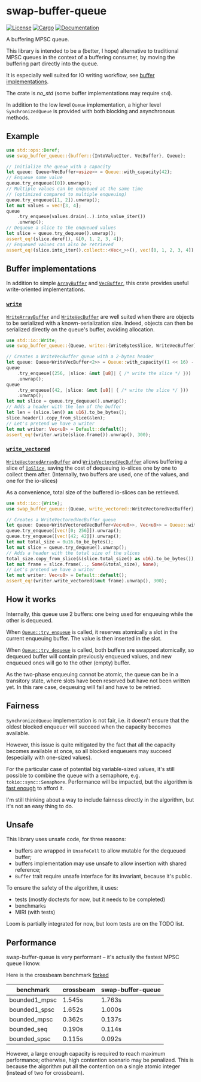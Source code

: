 # swap-buffer-queue

[![License](https://img.shields.io/badge/license-MIT-blue.svg)](
https://github.com/wyfo/swap-buffer-queue/blob/main/LICENSE)
[![Cargo](https://img.shields.io/crates/v/swap-buffer-queue.svg)](
https://crates.io/crates/swap-buffer-queue)
[![Documentation](https://docs.rs/swap-buffer-queue/badge.svg)](
https://docs.rs/swap-buffer-queue)

A buffering MPSC queue.

This library is intended to be a (better, I hope) alternative to traditional MPSC queues in the context of a buffering consumer, by moving the buffering part directly into the queue.

It is especially well suited for IO writing workflow, see [buffer implementations](#buffer-implementations).

The crate is *no_std* (some buffer implementations may require `std`).

In addition to the low level `Queue` implementation, a higher level `SynchronizedQueue` is provided with both blocking and asynchronous methods.


## Example

```rust
use std::ops::Deref;
use swap_buffer_queue::{buffer::{IntoValueIter, VecBuffer}, Queue};

// Initialize the queue with a capacity
let queue: Queue<VecBuffer<usize>> = Queue::with_capacity(42);
// Enqueue some value
queue.try_enqueue([0]).unwrap();
// Multiple values can be enqueued at the same time
// (optimized compared to multiple enqueuing)
queue.try_enqueue([1, 2]).unwrap();
let mut values = vec![3, 4];
queue
    .try_enqueue(values.drain(..).into_value_iter())
    .unwrap();
// Dequeue a slice to the enqueued values
let slice = queue.try_dequeue().unwrap();
assert_eq!(slice.deref(), &[0, 1, 2, 3, 4]);
// Enqueued values can also be retrieved
assert_eq!(slice.into_iter().collect::<Vec<_>>(), vec![0, 1, 2, 3, 4]);
```


## Buffer implementations

In addition to simple [`ArrayBuffer`](https://docs.rs/swap-buffer-queue/latest/swap_buffer_queue/buffer/struct.ArrayBuffer.html) and [`VecBuffer`](https://docs.rs/swap-buffer-queue/latest/swap_buffer_queue/buffer/struct.VecBuffer.html), this crate provides useful write-oriented implementations.

### [`write`](https://docs.rs/swap-buffer-queue/latest/swap_buffer_queue/write/index.html)

[`WriteArrayBuffer`](https://docs.rs/swap-buffer-queue/latest/swap_buffer_queue/write/struct.WriteVecBuffer.html) and 
[`WriteVecBuffer`](https://docs.rs/swap-buffer-queue/latest/swap_buffer_queue/write/struct.WriteVecBuffer.html) are well suited when there are objects to be serialized with a known-serialization size. Indeed, objects can then be serialized directly on the queue's buffer, avoiding allocation.

```rust
use std::io::Write;
use swap_buffer_queue::{Queue, write::{WriteBytesSlice, WriteVecBuffer}};

// Creates a WriteVecBuffer queue with a 2-bytes header
let queue: Queue<WriteVecBuffer<2>> = Queue::with_capacity((1 << 16) - 1);
queue
    .try_enqueue((256, |slice: &mut [u8]| { /* write the slice */ }))
    .unwrap();
queue
    .try_enqueue((42, |slice: &mut [u8]| { /* write the slice */ }))
    .unwrap();
let mut slice = queue.try_dequeue().unwrap();
// Adds a header with the len of the buffer
let len = (slice.len() as u16).to_be_bytes();
slice.header().copy_from_slice(&len);
// Let's pretend we have a writer
let mut writer: Vec<u8> = Default::default();
assert_eq!(writer.write(slice.frame()).unwrap(), 300);
```

### [`write_vectored`](https://docs.rs/swap-buffer-queue/latest/swap_buffer_queue/write/index.html)

[`WriteVectoredArrayBuffer`](https://docs.rs/swap-buffer-queue/latest/swap_buffer_queue/write_vectored/struct.WriteVectoredVecBuffer.html) and
[`WriteVectoredVecBuffer`](https://docs.rs/swap-buffer-queue/latest/swap_buffer_queue/write_vectored/struct.WriteVectoredVecBuffer.html) allows buffering a slice of [`IoSlice`](https://doc.rust-lang.org/std/io/struct.IoSlice.html), saving the cost of dequeuing io-slices one by one to collect them after.
(Internally, two buffers are used, one of the values, and one for the io-slices)

As a convenience, total size of the buffered io-slices can be retrieved.

```rust
use std::io::{Write};
use swap_buffer_queue::{Queue, write_vectored::WriteVectoredVecBuffer};

// Creates a WriteVectoredVecBuffer queue
let queue: Queue<WriteVectoredVecBuffer<Vec<u8>>, Vec<u8>> = Queue::with_capacity(100);
queue.try_enqueue([vec![0; 256]]).unwrap();
queue.try_enqueue([vec![42; 42]]).unwrap();
let mut total_size = 0u16.to_be_bytes();
let mut slice = queue.try_dequeue().unwrap();
// Adds a header with the total size of the slices
total_size.copy_from_slice(&(slice.total_size() as u16).to_be_bytes());
let mut frame = slice.frame(.., Some(&total_size), None);
// Let's pretend we have a writer
let mut writer: Vec<u8> = Default::default();
assert_eq!(writer.write_vectored(&mut frame).unwrap(), 300);
```

## How it works 

Internally, this queue use 2 buffers: one being used for enqueuing while the other is dequeued. 

When [`Queue::try_enqueue`](https://docs.rs/swap-buffer-queue/latest/swap_buffer_queue/struct.Queue.html#method.try_enqueue) is called, it reserves atomically a slot in the current enqueuing buffer. The value is then inserted in the slot.

When [`Queue::try_dequeue`](https://docs.rs/swap-buffer-queue/latest/swap_buffer_queue/struct.Queue.html#method.try_dequeue) is called, both buffers are swapped atomically, so dequeued buffer will contain previously enqueued values, and new enqueued ones will go to the other (empty) buffer. 

As the two-phase enqueuing cannot be atomic, the queue can be in a transitory state, where slots have been reserved but have not been written yet. In this rare case, dequeuing will fail and have to be retried.

## Fairness

`SynchronizedQueue` implementation is not fair, i.e. it doesn't ensure that the oldest blocked enqueuer will succeed when the capacity becomes available.

However, this issue is quite mitigated by the fact that all the capacity becomes available at once, so all blocked enqueuers may succeed (especially with one-sized values).

For the particular case of potential big variable-sized values, it's still possible to combine the queue with a semaphore, e.g. `tokio::sync::Semaphore`. Performance will be impacted, but the algorithm is [fast enough](#performance) to afford it.

I'm still thinking about a way to include fairness directly in the algorithm, but it's not an easy thing to do.

## Unsafe

This library uses unsafe code, for three reasons:
- buffers are wrapped in `UnsafeCell` to allow mutable for the dequeued buffer;
- buffers implementation may use unsafe to allow insertion with shared reference;
- `Buffer` trait require unsafe interface for its invariant, because it's public.

To ensure the safety of the algorithm, it uses:
- tests (mostly doctests for now, but it needs to be completed)
- benchmarks
- MIRI (with tests)

Loom is partially integrated for now, but loom tests are on the TODO list.

## Performance

swap-buffer-queue is very performant – it's actually the fastest MPSC queue I know.

Here is the crossbeam benchmark [forked](https://github.com/wyfo/crossbeam/tree/bench_sbq/crossbeam-channel/benchmarks)

| benchmark     | crossbeam | swap-buffer-queue |
|---------------|-----------|-------------------|
| bounded1_mpsc | 1.545s    | 1.763s            |
| bounded1_spsc | 1.652s    | 1.000s            |
| bounded_mpsc  | 0.362s    | 0.137s            |
| bounded_seq   | 0.190s    | 0.114s            |
| bounded_spsc  | 0.115s    | 0.092s            |

However, a large enough capacity is required to reach maximum performance; otherwise, high contention scenario may be penalized.
This is because the algorithm put all the contention on a single atomic integer (instead of two for crossbeam).
